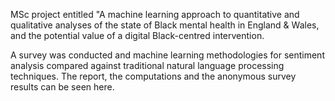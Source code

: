  MSc project entitled "A machine learning approach to quantitative and qualitative analyses of the state of Black mental health in England & Wales, and the potential value of a digital Black-centred intervention.

 A survey was conducted and machine learning methodologies for sentiment analysis compared against traditional natural language processing techniques. The report, the computations and the anonymous survey results can be seen here.

